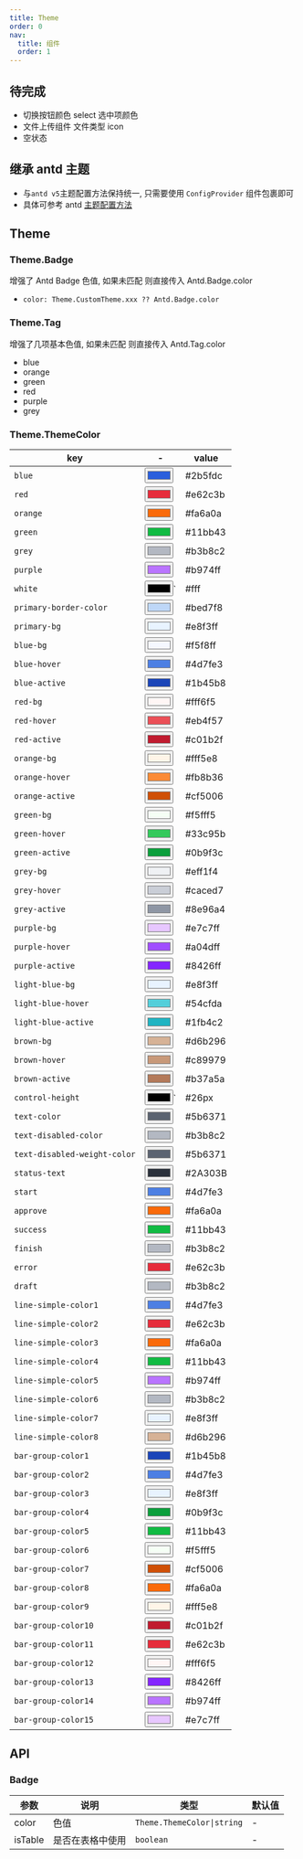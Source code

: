 ```yaml
---
title: Theme
order: 0
nav:
  title: 组件
  order: 1
---
```


## 待完成

- 切换按钮颜色 select 选中项颜色
- 文件上传组件 文件类型 icon
- 空状态

## 继承 antd 主题

- 与`antd v5`主题配置方法保持统一, 只需要使用 `ConfigProvider` 组件包裹即可
- 具体可参考 antd [主题配置方法](https://ant-design.antgroup.com/docs/react/customize-theme-cn)

<code src="./demo/index.tsx"></code>

## Theme

### Theme.Badge

增强了 Antd Badge 色值, 如果未匹配 则直接传入 Antd.Badge.color

- `color: Theme.CustomTheme.xxx ?? Antd.Badge.color`

<code src='./demo/badge.tsx'></code>

### Theme.Tag

增强了几项基本色值, 如果未匹配 则直接传入 Antd.Tag.color

- blue
- orange
- green
- red
- purple
- grey

<code src='./demo/tag.tsx'></code>

### Theme.ThemeColor

| key                          | -                                      | value   |
| ---------------------------- | -------------------------------------- | ------- |
| `blue`                       | <input type="color" value="#2b5fdc" /> | #2b5fdc |
| `red`                        | <input type="color" value="#e62c3b" /> | #e62c3b |
| `orange`                     | <input type="color" value="#fa6a0a" /> | #fa6a0a |
| `green`                      | <input type="color" value="#11bb43" /> | #11bb43 |
| `grey`                       | <input type="color" value="#b3b8c2" /> | #b3b8c2 |
| `purple`                     | <input type="color" value="#b974ff" /> | #b974ff |
| `white`                      | <input type="color" value="#fff" />`   | #fff    |
| `primary-border-color`       | <input type="color" value="#bed7f8" /> | #bed7f8 |
| `primary-bg`                 | <input type="color" value="#e8f3ff" /> | #e8f3ff |
| `blue-bg`                    | <input type="color" value="#f5f8ff" /> | #f5f8ff |
| `blue-hover`                 | <input type="color" value="#4d7fe3" /> | #4d7fe3 |
| `blue-active`                | <input type="color" value="#1b45b8" /> | #1b45b8 |
| `red-bg`                     | <input type="color" value="#fff6f5" /> | #fff6f5 |
| `red-hover`                  | <input type="color" value="#eb4f57" /> | #eb4f57 |
| `red-active`                 | <input type="color" value="#c01b2f" /> | #c01b2f |
| `orange-bg`                  | <input type="color" value="#fff5e8" /> | #fff5e8 |
| `orange-hover`               | <input type="color" value="#fb8b36" /> | #fb8b36 |
| `orange-active`              | <input type="color" value="#cf5006" /> | #cf5006 |
| `green-bg`                   | <input type="color" value="#f5fff5" /> | #f5fff5 |
| `green-hover`                | <input type="color" value="#33c95b" /> | #33c95b |
| `green-active`               | <input type="color" value="#0b9f3c" /> | #0b9f3c |
| `grey-bg`                    | <input type="color" value="#eff1f4" /> | #eff1f4 |
| `grey-hover`                 | <input type="color" value="#caced7" /> | #caced7 |
| `grey-active`                | <input type="color" value="#8e96a4" /> | #8e96a4 |
| `purple-bg`                  | <input type="color" value="#e7c7ff" /> | #e7c7ff |
| `purple-hover`               | <input type="color" value="#a04dff" /> | #a04dff |
| `purple-active`              | <input type="color" value="#8426ff" /> | #8426ff |
| `light-blue-bg`              | <input type="color" value="#e8f3ff" /> | #e8f3ff |
| `light-blue-hover`           | <input type="color" value="#54cfda" /> | #54cfda |
| `light-blue-active`          | <input type="color" value="#1fb4c2" /> | #1fb4c2 |
| `brown-bg`                   | <input type="color" value="#d6b296" /> | #d6b296 |
| `brown-hover`                | <input type="color" value="#c89979" /> | #c89979 |
| `brown-active`               | <input type="color" value="#b37a5a" /> | #b37a5a |
| `control-height`             | <input type="color" value="#26px" />`  | #26px   |
| `text-color`                 | <input type="color" value="#5b6371" /> | #5b6371 |
| `text-disabled-color`        | <input type="color" value="#b3b8c2" /> | #b3b8c2 |
| `text-disabled-weight-color` | <input type="color" value="#5b6371" /> | #5b6371 |
| `status-text`                | <input type="color" value="#2A303B" /> | #2A303B |
| `start`                      | <input type="color" value="#4d7fe3" /> | #4d7fe3 |
| `approve`                    | <input type="color" value="#fa6a0a" /> | #fa6a0a |
| `success`                    | <input type="color" value="#11bb43" /> | #11bb43 |
| `finish`                     | <input type="color" value="#b3b8c2" /> | #b3b8c2 |
| `error`                      | <input type="color" value="#e62c3b" /> | #e62c3b |
| `draft`                      | <input type="color" value="#b3b8c2" /> | #b3b8c2 |
| `line-simple-color1`         | <input type="color" value="#4d7fe3" /> | #4d7fe3 |
| `line-simple-color2`         | <input type="color" value="#e62c3b" /> | #e62c3b |
| `line-simple-color3`         | <input type="color" value="#fa6a0a" /> | #fa6a0a |
| `line-simple-color4`         | <input type="color" value="#11bb43" /> | #11bb43 |
| `line-simple-color5`         | <input type="color" value="#b974ff" /> | #b974ff |
| `line-simple-color6`         | <input type="color" value="#b3b8c2" /> | #b3b8c2 |
| `line-simple-color7`         | <input type="color" value="#e8f3ff" /> | #e8f3ff |
| `line-simple-color8`         | <input type="color" value="#d6b296" /> | #d6b296 |
| `bar-group-color1`           | <input type="color" value="#1b45b8" /> | #1b45b8 |
| `bar-group-color2`           | <input type="color" value="#4d7fe3" /> | #4d7fe3 |
| `bar-group-color3`           | <input type="color" value="#e8f3ff" /> | #e8f3ff |
| `bar-group-color4`           | <input type="color" value="#0b9f3c" /> | #0b9f3c |
| `bar-group-color5`           | <input type="color" value="#11bb43" /> | #11bb43 |
| `bar-group-color6`           | <input type="color" value="#f5fff5" /> | #f5fff5 |
| `bar-group-color7`           | <input type="color" value="#cf5006" /> | #cf5006 |
| `bar-group-color8`           | <input type="color" value="#fa6a0a" /> | #fa6a0a |
| `bar-group-color9`           | <input type="color" value="#fff5e8" /> | #fff5e8 |
| `bar-group-color10`          | <input type="color" value="#c01b2f" /> | #c01b2f |
| `bar-group-color11`          | <input type="color" value="#e62c3b" /> | #e62c3b |
| `bar-group-color12`          | <input type="color" value="#fff6f5" /> | #fff6f5 |
| `bar-group-color13`          | <input type="color" value="#8426ff" /> | #8426ff |
| `bar-group-color14`          | <input type="color" value="#b974ff" /> | #b974ff |
| `bar-group-color15`          | <input type="color" value="#e7c7ff" /> | #e7c7ff |

## API

### Badge

| 参数    | 说明             | 类型                       | 默认值 |
| ------- | ---------------- | -------------------------- | ------ |
| color   | 色值             | `Theme.ThemeColor\|string` | -      |
| isTable | 是否在表格中使用 | `boolean`                  | -      |
